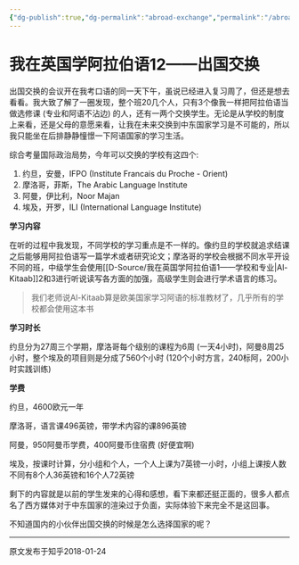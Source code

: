 ```yaml
---
{"dg-publish":true,"dg-permalink":"abroad-exchange","permalink":"/abroad-exchange/","created":"2024-01-28T22:42:16.289+08:00"}
---
```


# 我在英国学阿拉伯语12——出国交换

出国交换的会议开在我考口语的同一天下午，虽说已经进入复习周了，但还是想去看看。我大致了解了一圈发现，整个班20几个人，只有3个像我一样把阿拉伯语当做选修课 (专业和阿语不沾边) 的人，还有一两个交换学生。无论是从学校的制度上来看，还是父母的意愿来看，让我在未来交换到中东国家学习是不可能的，所以我只能坐在后排静静憧憬一下阿语国家的学习生活。

  

综合考量国际政治局势，今年可以交换的学校有这四个:

1. 约旦，安曼，IFPO (Institute Francais du Proche - Orient)
2. 摩洛哥，菲斯，The Arabic Language Institute
3. 阿曼，伊比利，Noor Majan
4. 埃及，开罗，ILI (International Language Institute)

  

**学习内容**

在听的过程中我发现，不同学校的学习重点是不一样的。像约旦的学校就追求结课之后能够用阿拉伯语写一篇学术或者研究论文；摩洛哥的学校会根据不同水平开设不同的班，中级学生会使用[[D-Source/我在英国学阿拉伯语1——学校和专业\|Al-Kitaab]]2和3进行听说读写各方面的加强，高级学生则会进行学术语言的练习。

> 我们老师说Al-Kitaab算是欧美国家学习阿语的标准教材了，几乎所有的学校都会使用这本书

  

**学习时长**

约旦分为27周三个学期，摩洛哥每个级别的课程为6周 (一天4小时)，阿曼8周25小时，整个埃及的项目则是分成了560个小时 (120个小时方言，240标阿，200小时实践训练)

  

**学费**

约旦，4600欧元一年

摩洛哥，语言课496英镑，带学术内容的课896英镑

阿曼，950阿曼币学费，400阿曼币住宿费 (好便宜啊)

埃及，按课时计算，分小组和个人，一个人上课为7英镑一小时，小组上课按人数不同有8个人36英镑和16个人72英镑

  

剩下的内容就是以前的学生发来的心得和感想，看下来都还挺正面的，很多人都点名了西方媒体对于中东国家的渲染过于负面，实际体验下来完全不是这回事。

  

不知道国内的小伙伴出国交换的时候是怎么选择国家的呢？

--- 

原文发布于知乎2018-01-24